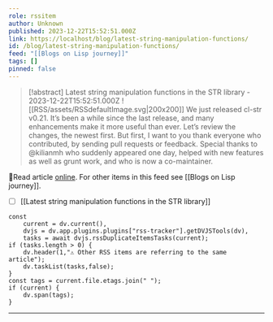 ```yaml
---
role: rssitem
author: Unknown
published: 2023-12-22T15:52:51.000Z
link: https://localhost/blog/latest-string-manipulation-functions/
id: /blog/latest-string-manipulation-functions/
feed: "[[Blogs on Lisp journey]]"
tags: []
pinned: false
---
```


> [!abstract] Latest string manipulation functions in the STR library - 2023-12-22T15:52:51.000Z
> <span class="rss-image">![[RSS/assets/RSSdefaultImage.svg|200x200]]</span> We just released cl-str v0.21. It&rsquo;s been a while since the last release, and many enhancements make it more useful than ever. Let&rsquo;s review the changes, the newest first.
> But first, I want to you thank everyone who contributed, by sending pull requests or feedback. Special thanks to @kilianmh who suddenly appeared one day, helped with new features as well as grunt work, and who is now a co-maintainer.

🔗Read article [online](https://localhost/blog/latest-string-manipulation-functions/). For other items in this feed see [[Blogs on Lisp journey]].

- [ ] [[Latest string manipulation functions in the STR library]]

~~~dataviewjs
const
    current = dv.current(),
	dvjs = dv.app.plugins.plugins["rss-tracker"].getDVJSTools(dv),
	tasks = await dvjs.rssDuplicateItemsTasks(current);
if (tasks.length > 0) {
	dv.header(1,"⚠ Other RSS items are referring to the same article");
    dv.taskList(tasks,false);
}
const tags = current.file.etags.join(" ");
if (current) {
	dv.span(tags);
}
~~~

- - -
